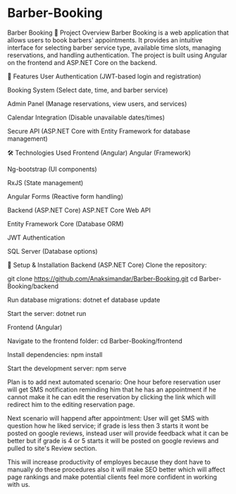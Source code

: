 # Barber-Booking
Barber Booking
🚀 Project Overview
Barber Booking is a web application that allows users to book barbers' appointments.
It provides an intuitive interface for selecting barber service type, available time slots, managing reservations, and handling authentication.
The project is built using Angular on the frontend and ASP.NET Core on the backend.

📌 Features
User Authentication (JWT-based login and registration)

Booking System (Select date, time, and barber service)

Admin Panel (Manage reservations, view users, and services)

Calendar Integration (Disable unavailable dates/times)

Secure API (ASP.NET Core with Entity Framework for database management)

🛠️ Technologies Used
Frontend (Angular)
Angular (Framework)

Ng-bootstrap (UI components)

RxJS (State management)

Angular Forms (Reactive form handling)

Backend (ASP.NET Core)
ASP.NET Core Web API

Entity Framework Core (Database ORM)

JWT Authentication

SQL Server (Database options)

🔧 Setup & Installation
Backend (ASP.NET Core)
Clone the repository:

git clone https://github.com/Anaksimandar/Barber-Booking.git
cd Barber-Booking/backend

Run database migrations:
dotnet ef database update

Start the server:
dotnet run

Frontend (Angular)

Navigate to the frontend folder:
cd Barber-Booking/frontend

Install dependencies:
npm install

Start the development server:
npm serve

Plan is to add next automated scenario:
One hour before reservation user will get SMS notification reminding him that he has an appointment if he cannot make it he can edit the reservation by clicking the link which will redirect him to the editing reservation page.

Next scenario will happend after appointment:
User will get SMS with question how he liked service; if grade is less then 3 starts it wont be posted on google reviews, instead user will provide feedback what it can be better but if grade is 4 or 5 starts it will be posted on google reviews and 
pulled to site's Review section. 

This will increase productivity of employes because they dont have to manually do these procedures also it will make SEO better which will affect page rankings and make potential clients feel more confident in working with us.


